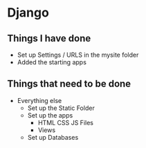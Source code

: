 # Django

## Things I have done
- Set up Settings / URLS in the mysite folder
- Added the starting apps

## Things that need to be done
- Everything else
    - Set up the Static Folder
    - Set up the apps   
        - HTML CSS JS Files
        - Views
    - Set up Databases